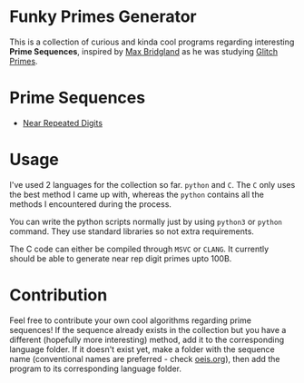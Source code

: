 # Funky Primes Generator
This is a collection of curious and kinda cool programs regarding interesting **Prime Sequences**, inspired by [Max Bridgland](https://github.com/M4cs) as he was studying [Glitch Primes](https://www.youtube.com/watch?v=HPfAnX5blO0).

# Prime Sequences

* [Near Repeated Digits]()

# Usage
I've used 2 languages for the collection so far. `python` and `C`. The `C` only uses the best method I came up with, whereas the `python` contains all the methods I encountered during the process.

You can write the python scripts normally just by using `python3` or `python` command.
They use standard libraries so not extra requirements.

The C code can either be compiled through `MSVC` or `CLANG`. It currently should be able to generate near rep digit primes upto 100B.

# Contribution
Feel free to contribute your own cool algorithms regarding prime sequences! If the sequence already exists in the collection but you have a different (hopefully more interesting) method, add it to the corresponding language folder. If it doesn't exist yet, make a folder with the sequence name (conventional names are preferred - check [oeis.org](https://oeis.org/)), then add the program to its corresponding language folder.
